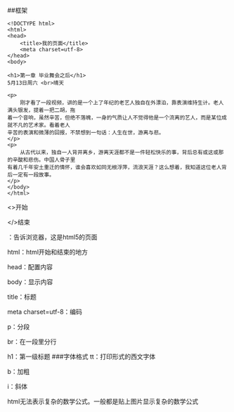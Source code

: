 ##框架
```
<!DOCTYPE html>
<html>
<head>
	<title>我的页面</title>
	<meta charset=utf-8>
</head>
<body>

<h1>第一章 毕业舞会之后</h1>
5月13日周六 <br>晴天

<p>
	刚才看了一段视频，讲的是一个上了年纪的老艺人独自在外漂泊，靠表演维持生计。老人满头银发，提着一把二胡，拖
着一个音响，虽然辛苦，但绝不落魄，一身的气质让人不觉得他是一个流离的艺人，而是某位成就不凡的艺术家。看着老人
辛苦的表演和微薄的回报，不禁想到一句话：人生在世，游离与悲。
</p>
<p>
	从古代以来，独自一人背井离乡，游离天涯都不是一件轻松快乐的事，背后总有或这或那的辛酸和悲伤。中国人骨子里
有着几千年安土重迁的情怀，谁会喜欢如同无根浮萍，流浪天涯？这么想着，我知道这位老人背后一定有一段故事。
</p>
</body>
</html>
```
<>开始

</>结束

<!DOCTYPE html>：告诉浏览器，这是html5的页面

html：html开始和结束的地方

head：配置内容

body：显示内容

title：标题

meta charset=utf-8：编码

p：分段

br：在一段里分行

h1：第一级标题
###字体格式
tt：打印形式的西文字体

b：加粗

i：斜体

html无法表示复杂的数学公式。一般都是贴上图片显示复杂的数学公式
